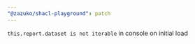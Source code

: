 ```yaml
---
"@zazuko/shacl-playground": patch
---
```


`this.report.dataset is not iterable` in console on initial load
